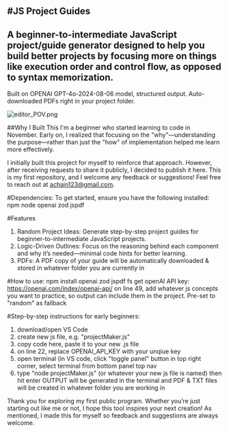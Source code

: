 #JS Project Guides
---
A beginner-to-intermediate JavaScript project/guide generator designed to help you build better projects by focusing more on things like execution order and control flow, as opposed to syntax memorization.
---

Built on OPENAI GPT-4o-2024-08-06 model, structured output. Auto-downloaded PDFs right in your project folder.

![editor_POV.png](https://github.com/adamchain/js-via-first-principles/blob/main/example_output.png)

##Why I Built This
I'm a beginner who started learning to code in November. Early on, I realized that focusing on the "why"—understanding the purpose—rather than just the "how" of implementation helped me learn more effectively.

I initially built this project for myself to reinforce that approach. However, after receiving requests to share it publicly, I decided to publish it here. This is my first repository, and I welcome any feedback or suggestions! Feel free to reach out at achain123@gmail.com.


#Dependencies:
To get started, ensure you have the following installed: 
npm
node
openai
zod
jspdf

#Features
1. Random Project Ideas: Generate step-by-step project guides for beginner-to-intermediate JavaScript projects.
2. Logic-Driven Outlines: Focus on the reasoning behind each component and why it’s needed—minimal code hints for better learning.
3. PDFs: A PDF copy of your guide will be automatically downloaded & stored in whatever folder you are currently in  

#How to use:
npm install openai zod jspdf fs
get openAI API key: https://openai.com/index/openai-api/ 
on line 49, add whatever js concepts you want to practice, so output can include them in the project. Pre-set to "random" as fallback

#Step-by-step instructions for early beginners:
1. download/open VS Code
2. create new js file, e.g. "projectMaker.js"
3. copy code here, paste it to your new .js file
4. on line 22, replace OPENAI_API_KEY with your unqiue key
5. open terminal (in VS code, click "toggle panel" button in top right corner, select terminal from bottom panel top nav
6. type "node projectMaker.js" (or whatever your new js file is named) then hit enter
OUTPUT will be generated in the terminal and PDF & TXT files will be created in whatever folder you are working in

Thank you for exploring my first public program. Whether you’re just starting out like me or not, I hope this tool inspires your next creation! As mentioned, I made this for myself so feedback and suggestions are always welcome.
